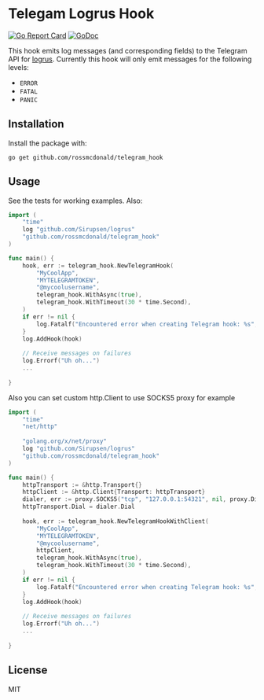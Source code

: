 # Telegam Logrus Hook

[![Go Report Card](https://goreportcard.com/badge/github.com/rossmcdonald/telegram_hook)](https://goreportcard.com/report/github.com/rossmcdonald/telegram_hook) [![GoDoc](https://godoc.org/github.com/rossmcdonald/telegram_hook?status.svg)](https://godoc.org/github.com/rossmcdonald/telegram_hook)

This hook emits log messages (and corresponding fields) to the
Telegram API
for [logrus](https://github.com/Sirupsen/logrus). Currently this hook
will only emit messages for the following levels:

* `ERROR`
* `FATAL`
* `PANIC`

## Installation

Install the package with:

```
go get github.com/rossmcdonald/telegram_hook
```

## Usage

See the tests for working examples. Also:

```go
import (
	"time"
	log "github.com/Sirupsen/logrus"
	"github.com/rossmcdonald/telegram_hook"
)

func main() {
	hook, err := telegram_hook.NewTelegramHook(
		"MyCoolApp",
		"MYTELEGRAMTOKEN",
		"@mycoolusername",
		telegram_hook.WithAsync(true),
		telegram_hook.WithTimeout(30 * time.Second),
	)
	if err != nil {
		log.Fatalf("Encountered error when creating Telegram hook: %s", err)
	}
	log.AddHook(hook)
	
	// Receive messages on failures
	log.Errorf("Uh oh...")
	...
	
}
```

Also you can set custom http.Client to use SOCKS5 proxy for example

```go
import (
	"time"
	"net/http"
	
	"golang.org/x/net/proxy"
	log "github.com/Sirupsen/logrus"
	"github.com/rossmcdonald/telegram_hook"
)

func main() {
	httpTransport := &http.Transport{}
    httpClient := &http.Client{Transport: httpTransport}
    dialer, err := proxy.SOCKS5("tcp", "127.0.0.1:54321", nil, proxy.Direct)
    httpTransport.Dial = dialer.Dial
    
	hook, err := telegram_hook.NewTelegramHookWithClient(
		"MyCoolApp",
		"MYTELEGRAMTOKEN",
		"@mycoolusername",
		httpClient,
		telegram_hook.WithAsync(true),
		telegram_hook.WithTimeout(30 * time.Second),
	)
	if err != nil {
		log.Fatalf("Encountered error when creating Telegram hook: %s", err)
	}
	log.AddHook(hook)
	
	// Receive messages on failures
	log.Errorf("Uh oh...")
	...
	
}
```

## License

MIT
